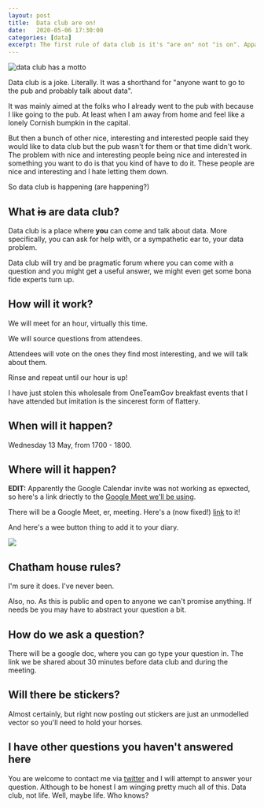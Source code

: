 ```yaml
---
layout: post
title:  Data club are on!
date:   2020-05-06 17:30:00
categories: [data]
excerpt: The first rule of data club is it's "are on" not "is on". Apparently.
---
```


![data club has a motto](/my-wee-blog/images/data-club.png)

Data club is a joke. Literally. It was a shorthand for "anyone want to go to the pub and probably talk about data".

It was mainly aimed at the folks who I already went to the pub with because I like going to the pub. At least when I am away from home and feel like a lonely Cornish bumpkin in the capital.

But then a bunch of other nice, interesting and interested people said they would like to data club but the pub wasn't for them or that time didn't work. The problem with nice and interesting people being nice and interested in something you want to do is that you kind of have to do it. These people are nice and interesting and I hate letting them down.

So data club is happening (are happening?)

## What ~~is~~ are data club?

Data club is a place where **you** can come and talk about data. More specifically, you can ask for help with, or a sympathetic ear to, your data problem.

Data club will try and be pragmatic forum where you can come with a question and you might get a useful answer, we might even get some bona fide experts turn up.

## How will it work?

We will meet for an hour, virtually this time.

We will source questions from attendees.

Attendees will vote on the ones they find most interesting, and we will talk about them.

Rinse and repeat until our hour is up!

I have just stolen this wholesale from OneTeamGov breakfast events that I have attended but imitation is the sincerest form of flattery.

## When will it happen?

Wednesday 13 May, from 1700 - 1800.

## Where will it happen?

**EDIT:** Apparently the Google Calendar invite was not working as epxected, so here's a link driectly to the [Google Meet we'll be using](https://meet.google.com/ief-qiim-nto).

There will be a Google Meet, er, meeting. Here's a (now fixed!) [link](https://calendar.google.com/event?action=TEMPLATE&tmeid=N3ZjdTU0ZWpzYWRodjJyNG9pZzA3M3R2N2EgZnA3bXJkcWhiOHBzOWZqY29tdmZkYjBhdGNAZw&tmsrc=fp7mrdqhb8ps9fjcomvfdb0atc%40group.calendar.google.com) to it!

And here's a wee button thing to add it to your diary.

<a target="_blank" href="https://calendar.google.com/event?action=TEMPLATE&amp;tmeid=N3ZjdTU0ZWpzYWRodjJyNG9pZzA3M3R2N2EgZnA3bXJkcWhiOHBzOWZqY29tdmZkYjBhdGNAZw&amp;tmsrc=fp7mrdqhb8ps9fjcomvfdb0atc%40group.calendar.google.com"><img border="0" src="https://www.google.com/calendar/images/ext/gc_button1_en.gif"></a>

## Chatham house rules?

I'm sure it does. I've never been.

Also, no. As this is public and open to anyone we can't promise anything. If needs be you may have to abstract your question a bit.

## How do we ask a question?

There will be a google doc, where you can go type your question in. The link we be shared about 30 minutes before data club and during the meeting.

## Will there be stickers?

Almost certainly, but right now posting out stickers are just an unmodelled vector so you'll need to hold your horses.

## I have other questions you haven't answered here

You are welcome to contact me via [twitter](https://twitter.com/chairlord) and I will attempt to answer your question. Although to be honest I am winging pretty much all of this. Data club, not life. Well, maybe life. Who knows?
